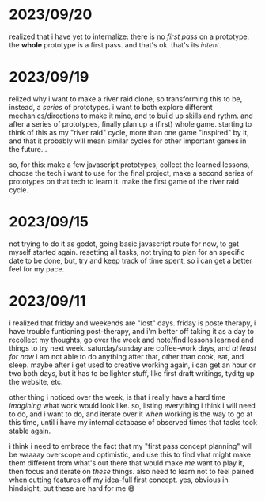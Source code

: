 # 2023/09/20

realized that i have yet to internalize: there is no *first pass* on a prototype.
the **whole** prototype is a first pass.
and that's ok.
that's its *intent*.

# 2023/09/19

relized why i want to make a river raid clone, so transforming this to be, instead, a *series* of prototypes.
i want to both explore different mechanics/directions to make it mine, and to build up skills and rythm.
and after a series of prototypes, finally plan up a (first) whole game.
starting to think of this as my "river raid" cycle, more than one game "inspired" by it, and that it probably will mean similar cycles for other important games in the future...

so, for this: 
make a few javascript prototypes,
collect the learned lessons, 
choose the tech i want to use for the final project, 
make a second series of prototypes on that tech to learn it.
make the first game of the river raid cycle.

# 2023/09/15

not trying to do it as godot, going basic javascript route for now, to get myself started again.
resetting all tasks, not trying to plan for an specific date to be done, but, try and keep track of time spent, so i can get a better feel for my pace.

# 2023/09/11

i realized that friday and weekends are "lost" days.
friday is poste therapy, i have trouble funtioning post-therapy, and i'm better off taking it as a day to recollect my thoughts, go over the week and note/find lessons learned and things to try next week.
saturday/sunday are coffee-work days, and *at least for now* i am not able to do anything after that, other than cook, eat, and sleep.
maybe after i get used to creative working again, i can get an hour or two both days, but it has to be lighter stuff, like first draft writings, tyditg up the website, etc.

other thing i noticed over the week, is that i really have a hard time *imagining* what work would look like.
so, listing everything i think i will need to do, and i want to do, and iterate over it *when* working is the way to go at this time, until i have my internal database of observed times that tasks took stable again.

i think i need to embrace the fact that my "first pass concept planning" will be waaaay overscope and optimistic, and use this to find vhat might make them different from what's out there that would make *me* want to play it, then focus and iterate on *these* things.
also need to learn not to feel pained when cutting features off my idea-full first concept.
yes, obvious in hindsight, but these are hard for me 😅
